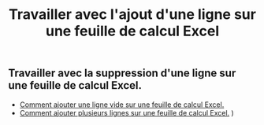 ﻿---
title: Travailler avec l'ajout d'une ligne sur une feuille de calcul Excel
second_title: Aspose.Cells Cloud Documen
linktitle: Annonce
type: docs
url: /fr/rows/add/
keywords: Working with adding row on an Excel worksheet. How to add rows on an Excel worksheet
description: Aspose.Cells Cloud REST API prend en charge l'ajout de lignes sur une feuille de calcul Excel. Le SDK prend en charge différents types de langages de développement. Ils incluent Android, C#, Go, Java, NodeJS, Perl, PHP, Python, Ruby et Swift.
weight: 20
kwords: Excel, Office Cloud, REST API, Feuille de calcul, PDF, CSV, Json, Markdwon, Utilisation de l'ajout d'une ligne sur une feuille de calcul Excel
---
## Travailler avec la suppression d'une ligne sur une feuille de calcul Excel.

- [Comment ajouter une ligne vide sur une feuille de calcul Excel.](/cells/fr/rows/add/row/) 
- [Comment ajouter plusieurs lignes sur une feuille de calcul Excel.](/cells/fr/rows/add/rows/) ) 
